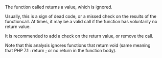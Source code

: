 The function called returns a value, which is ignored. 

Usually, this is a sign of dead code, or a missed check on the results of the functioncall. At times, it may be a valid call if the function has voluntarily no return value. 

It is recommended to add a check on the return value, or remove the call. 

<?php

// simplest form
function foo() {
    return 1;
}

foo();

// In case of multiple return, any one that returns something means that return value is meaningful
function bar() {
    if (rand(0, 1)) {
        return 1;
    } else {
        return ;
    }
}

bar();

?>

Note that this analysis ignores functions that return void (same meaning that PHP 7.1 : return ; or no return in the function body).


